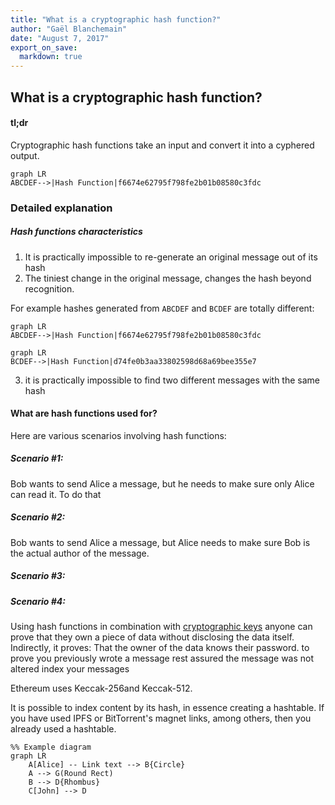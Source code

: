 ```yaml
---
title: "What is a cryptographic hash function?"
author: "Gaël Blanchemain"
date: "August 7, 2017"
export_on_save:
  markdown: true
---
```

##  What is a cryptographic hash function?

####  tl;dr
Cryptographic hash functions take an input and convert it into a cyphered output.

```mermaid
graph LR
ABCDEF-->|Hash Function|f6674e62795f798fe2b01b08580c3fdc
```

###  Detailed explanation

#####  Hash functions characteristics
 
1. It is practically impossible to re-generate an original message out of its hash
2. The tiniest change in the original message, changes the hash beyond recognition.

For example hashes generated from ```ABCDEF``` and ```BCDEF``` are totally different:
```mermaid
graph LR
ABCDEF-->|Hash Function|f6674e62795f798fe2b01b08580c3fdc
```
```mermaid
graph LR
BCDEF-->|Hash Function|d74fe0b3aa33802598d68a69bee355e7
```
3. it is practically impossible to find two different messages with the same hash

####  What are hash functions used for?

Here are various scenarios involving hash functions:

##### Scenario #1:

Bob wants to send Alice a message, but he needs to make sure only Alice can read it.
To do that

##### Scenario #2:

Bob wants to send Alice a message, but Alice needs to make sure Bob is the actual author of the message.

##### Scenario #3:


##### Scenario #4:

Using hash functions in combination with [cryptographic keys](/docs/Ethereum-glossary-for-newbies/public-private-key.md) anyone can prove that they own a piece of data without disclosing the data itself.
Indirectly, it proves:
That the owner of the data knows their password.
to prove you previously wrote a message
rest assured the message was not altered
index your messages


Ethereum uses Keccak-256and  Keccak-512.

It is possible to index content by its hash, in essence creating a hashtable. If you have used IPFS or BitTorrent's magnet links, among others, then you already used a hashtable.

```mermaid
%% Example diagram
graph LR
    A[Alice] -- Link text --> B{Circle}
    A --> G(Round Rect)
    B --> D{Rhombus}
    C[John] --> D
```